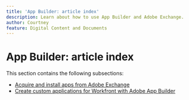 ```yaml
---
title: 'App Builder: article index'
description: Learn about how to use App Builder and Adobe Exchange.
author: Courtney
feature: Digital Content and Documents
---
```

# App Builder: article index

This section contains the following subsections:

* [Acquire and install apps from Adobe Exchange](/help/quicksilver/app-builder/install-apps-on-exchange.md)
* [Create custom applications for Workfront with Adobe App Builder](/help/quicksilver/app-builder/install-apps-on-exchange.md)